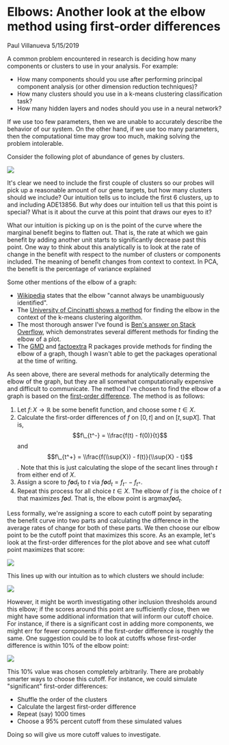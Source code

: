 Elbows: Another look at the elbow method using first-order differences
================
Paul Villanueva
5/15/2019

A common problem encountered in research is deciding how many components or clusters to use in your analysis. For example:

-   How many components should you use after performing principal component analysis (or other dimension reduction techniques)?
-   How many clusters should you use in a k-means clustering classification task?
-   How many hidden layers and nodes should you use in a neural network?

If we use too few parameters, then we are unable to accurately describe the behavior of our system. On the other hand, if we use too many parameters, then the computational time may grow too much, making solving the problem intolerable.

Consider the following plot of abundance of genes by clusters.

![](elbows_files/figure-markdown_github/unnamed-chunk-2-1.png)

It's clear we need to include the first couple of clusters so our probes will pick up a reasonable amount of our gene targets, but how many clusters should we include? Our intuition tells us to include the first 6 clusters, up to and including ADE13856. But *why* does our intuition tell us that this point is special? What is it about the curve at this point that draws our eyes to it?

What our intuition is picking up on is the point of the curve where the marginal benefit begins to flatten out. That is, the rate at which we gain benefit by adding another unit starts to significantly decrease past this point. One way to think about this analytically is to look at the rate of change in the benefit with respect to the number of clusters or components included. The meaning of benefit changes from context to context. In PCA, the benefit is the percentage of variance explained

Some other mentions of the elbow of a graph:

-   [Wikipedia](https://en.wikipedia.org/wiki/Elbow_method_(clustering)) states that the elbow "cannot always be unambiguously identified".
-   The [University of Cincinatti shows a method](https://uc-r.github.io/kmeans_clustering#elbow) for finding the elbow in the context of the k-means clustering algorithm.
-   The most thorough answer I've found is [Ben's answer on Stack Overflow](https://stackoverflow.com/a/15376462), which demonstrates several different methods for finding the elbow of a plot.
-   The [GMD](https://www.rdocumentation.org/packages/GMD/versions/0.3.3/topics/elbow) and [factoextra](https://www.rdocumentation.org/packages/factoextra/versions/1.0.5/topics/fviz_nbclust) R packages provide methods for finding the elbow of a graph, though I wasn't able to get the packages operational at the time of writing.

As seen above, there are several methods for analytically determing the elbow of the graph, but they are all somewhat computationally expensive and difficult to communicate. The method I've chosen to find the elbow of a graph is based on the [first-order difference](https://en.wikipedia.org/wiki/Numerical_differentiation). The method is as follows:

1.  Let *f*: *X* → ℝ be some benefit function, and choose some *t* ∈ *X*.
2.  Calculate the first-order differences of *f* on \[0, *t*\] and on \[*t*, sup*X*\]. That is,
    $$f\_{t^-} = \\frac{f(t) - f(0)}{t}$$
     and
    $$f\_{t^+} = \\frac{f(\\sup{X}) - f(t)}{\\sup{X} - t}$$
    . Note that this is just calculating the slope of the secant lines through *t* from either end of *X*.
3.  Assign a score to *f**o**d*<sub>*t*</sub> to *t* via *f**o**d*<sub>*t*</sub> = *f*<sub>*t*<sup>−</sup></sub> − *f*<sub>*t*<sup>+</sup></sub>.
4.  Repeat this process for all choice *t* ∈ *X*. The elbow of *f* is the choice of *t* that maximizes *f**o**d*. That is, the elbow point is argmax*f**o**d*<sub>*t*</sub>.

Less formally, we're assigning a score to each cutoff point by separating the benefit curve into two parts and calculating the difference in the average rates of change for both of these parts. We then choose our elbow point to be the cutoff point that maximizes this score. As an example, let's look at the first-order differences for the plot above and see what cutoff point maximizes that score:

![](elbows_files/figure-markdown_github/unnamed-chunk-3-1.png)

This lines up with our intuition as to which clusters we should include:

![](elbows_files/figure-markdown_github/unnamed-chunk-4-1.png)

However, it might be worth investigating other inclusion thresholds around this elbow; if the scores around this point are sufficiently close, then we might have some additional information that will inform our cutoff choice. For instance, if there is a significant cost in adding more components, we might err for fewer components if the first-order difference is roughly the same. One suggestion could be to look at cutoffs whose first-order difference is within 10% of the elbow point:

![](elbows_files/figure-markdown_github/unnamed-chunk-5-1.png)

This 10% value was chosen completely arbitrarily. There are probably smarter ways to choose this cutoff. For instance, we could simulate "significant" first-order differences:

-   Shuffle the order of the clusters
-   Calculate the largest first-order difference
-   Repeat (say) 1000 times
-   Choose a 95% percent cutoff from these simulated values

Doing so will give us more cutoff values to investigate.
